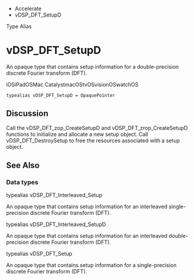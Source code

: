 

- Accelerate
-  vDSP_DFT_SetupD 

Type Alias

# vDSP_DFT_SetupD

An opaque type that contains setup information for a double-precision discrete Fourier transform (DFT).

iOSiPadOSMac CatalystmacOStvOSvisionOSwatchOS

``` source
typealias vDSP_DFT_SetupD = OpaquePointer
```

## Discussion

Call the vDSP_DFT_zop_CreateSetupD and vDSP_DFT_zrop_CreateSetupD functions to initialize and allocate a new setup object. Call vDSP_DFT_DestroySetup to free the resources associated with a setup object.

## See Also

### Data types

typealias vDSP_DFT_Interleaved_Setup

An opaque type that contains setup information for an interleaved single-precision discrete Fourier transform (DFT).

typealias vDSP_DFT_Interleaved_SetupD

An opaque type that contains setup information for an interleaved double-precision discrete Fourier transform (DFT).

typealias vDSP_DFT_Setup

An opaque type that contains setup information for a single-precision discrete Fourier transform (DFT).

